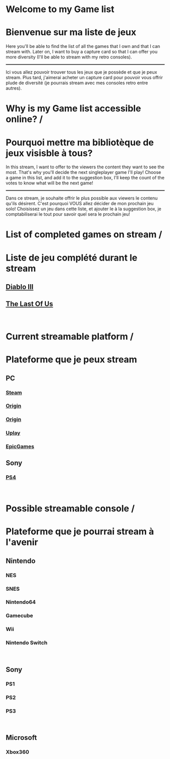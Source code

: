 
# Welcome to my Game list
# Bienvenue sur ma liste de jeux

Here you'll be able to find the list of all the games that I own and that I can stream with. Later on, I want to buy a capture card so that I can offer you more diversity (I'll be able to stream with my retro consoles).  
<hr style="border: 1px solid grey;" />  
Ici vous allez pouvoir trouver tous les jeux que je possède et que je peux stream. Plus tard, j'aimerai acheter un capture card pour pouvoir vous offrir plude de diversité (je pourrais stream avec mes consoles retro entre autres).  
<br>
  
  
# Why is my Game list accessible online? /     <br>
# Pourquoi mettre ma bibliotèque de jeux visisble à tous?

In this stream, I want to offer to the viewers the content they want to see the most. That's why you'll decide the next singleplayer game I'll play! Choose a game in this list, and add it to the suggestion box, I'll keep the count of the votes to know what will be the next game!   
<hr style="border: 1px solid grey;" />  
Dans ce stream, je souhaite offrir le plus possible aux viewers le contenu qu'ils désirent. C'est pourquoi VOUS allez décider de mon prochain jeu solo! Choisissez un jeu dans cette liste, et ajouter le à la suggestion box, je comptabiliserai le tout pour savoir quel sera le prochain jeu!   
<br>

# List of completed games on stream /     <br>
# Liste de jeu complété durant le stream

## [Diablo III](https://eu.diablo3.com/en/game/what-is)  
## [The Last Of Us](https://www.playstation.com/fr-ca/games/the-last-of-us-remastered-ps4/)  
<br>

# Current streamable platform /    <br>
# Plateforme que je peux stream 

## PC
### [Steam](Steam/indexSteam.md)  
### [Origin](Blizzard/indexBlizzard.md)  
### [Origin](Origin/indexOrigin.md)  
### [Uplay](Uplay/indexUplay.md)  
### [EpicGames](EpicGames/indexEpicGames.md)  


## Sony
### [PS4](PS4/indexPS4.md)

<br>

# Possible streamable console /     <br>
# Plateforme que je pourrai stream à l'avenir

## Nintendo 
### NES  
### SNES  
### Nintendo64   
### Gamecube  
### Wii  
### Nintendo Switch  
<br>

## Sony
### PS1    
### PS2    
### PS3    
<br>

## Microsoft
### Xbox360  
